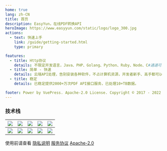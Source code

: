 ```yaml
---
home: true
lang: zh-CN
title: 首页
description: EasyYun，在线PDF转换API
heroImage: https://www.easyyun.com/static/logo/logo_300.jpg
actions:
  - text: 快速上手
    link: /guide/getting-started.html
    type: primary

features:
  - title: Http协议
    details: 不限定开发语言，Java、PHP、Golang、Python、Ruby、Node、C#通通可以用。
  - title: 简单 - 快速
    details: 云端API处理，告别安装各种软件，不占计算机资源，开发者新手、高手都可以完成。
  - title: 稳定
    details: 已稳定提供2000+万次PDF API接口服务，已处理10+TB数据。

footer: Power by VuePress. Apache-2.0 License. Copyright © 2017 - 2022 EasyYun      
---
```



### 技术栈
| <img src="https://www.easyyun.com/static/tech/mysql.svg">  |  <img src="https://www.easyyun.com/static/tech/ubuntu.svg">  |  <img src="https://www.easyyun.com/static/tech/kubernetes.svg"> |  <img src="https://www.easyyun.com/static/tech/istioio.svg"> |  <img src="https://www.easyyun.com/static/tech/redis.svg"> | 
| --- | --- | --- | --- | --- | 
| <img src="https://www.easyyun.com/static/tech/docker.svg"> |  <img src="https://www.easyyun.com/static/tech/golang.svg"> |  <img src="https://www.easyyun.com/static/tech/nginx.svg"> |  <img src="https://www.easyyun.com/static/tech/vuejs.svg"> |  <img src="https://www.easyyun.com/static/tech/electronjs.svg"> |  <img src="https://www.easyyun.com/static/tech/kubernetes.svg"> |






使用前请查看 
[隐私说明](https://www.easyyun.com/privacy/privacy.html) 
[服务协议](https://www.easyyun.com/privacy/service.html) 
[Apache-2.0](https://www.apache.org/licenses/LICENSE-2.0)
